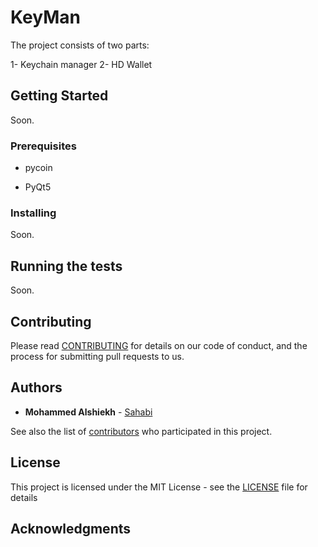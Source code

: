 # KeyMan 

The project consists of two parts:

1- Keychain manager
2- HD Wallet

## Getting Started

Soon.

### Prerequisites

* pycoin

* PyQt5


### Installing

Soon.

## Running the tests

Soon.

## Contributing

Please read [CONTRIBUTING](https://github.com/sahabi/keyman/contributing) for details on our code of conduct, and the process for submitting pull requests to us.

## Authors

* **Mohammed Alshiekh** - [Sahabi](https://github.com/Sahabi)

See also the list of [contributors](https://github.com/sahabi/keyman/) who participated in this project.

## License

This project is licensed under the MIT License - see the [LICENSE](LICENSE) file for details

## Acknowledgments

